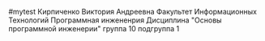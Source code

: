 #mytest
Кирпиченко Виктория Андреевна
Факультет Информационных Технологий
Программная инжененрия 
Дисциплина "Основы программной инженерии"
группа 10
подгруппа 1
